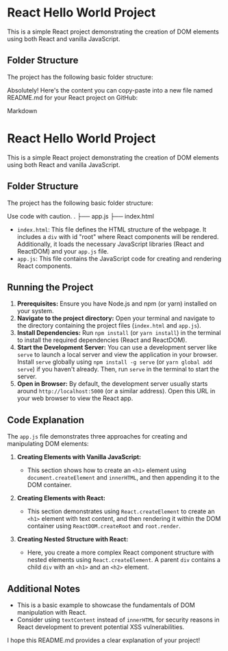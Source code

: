 # React Hello World Project

This is a simple React project demonstrating the creation of DOM elements using both React and vanilla JavaScript.

## Folder Structure

The project has the following basic folder structure:

Absolutely! Here's the content you can copy-paste into a new file named README.md for your React project on GitHub:

Markdown
# React Hello World Project

This is a simple React project demonstrating the creation of DOM elements using both React and vanilla JavaScript.

## Folder Structure

The project has the following basic folder structure:

Use code with caution.
.
├── app.js
├── index.html


- `index.html`: This file defines the HTML structure of the webpage. It includes a `div` with id "root" where React components will be rendered. Additionally, it loads the necessary JavaScript libraries (React and ReactDOM) and your `app.js` file.
- `app.js`: This file contains the JavaScript code for creating and rendering React components.

## Running the Project

1. **Prerequisites:** Ensure you have Node.js and npm (or yarn) installed on your system.
2. **Navigate to the project directory:** Open your terminal and navigate to the directory containing the project files (`index.html` and `app.js`).
3. **Install Dependencies:** Run `npm install` (or `yarn install`) in the terminal to install the required dependencies (React and ReactDOM).
4. **Start the Development Server:** You can use a development server like `serve` to launch a local server and view the application in your browser. Install `serve` globally using `npm install -g serve` (or `yarn global add serve`) if you haven't already. Then, run `serve` in the terminal to start the server.
5. **Open in Browser:** By default, the development server usually starts around `http://localhost:5000` (or a similar address). Open this URL in your web browser to view the React app.

## Code Explanation

The `app.js` file demonstrates three approaches for creating and manipulating DOM elements:

1. **Creating Elements with Vanilla JavaScript:**
   - This section shows how to create an `<h1>` element using `document.createElement` and `innerHTML`, and then appending it to the DOM container.

2. **Creating Elements with React:**
   - This section demonstrates using `React.createElement` to create an `<h1>` element with text content, and then rendering it within the DOM container using `ReactDOM.createRoot` and `root.render`.

3. **Creating Nested Structure with React:**
   - Here, you create a more complex React component structure with nested elements using `React.createElement`. A parent `div` contains a child `div` with an `<h1>` and an `<h2>` element.

## Additional Notes

- This is a basic example to showcase the fundamentals of DOM manipulation with React.
- Consider using `textContent` instead of `innerHTML` for security reasons in React development to prevent potential XSS vulnerabilities.

I hope this README.md provides a clear explanation of your project!